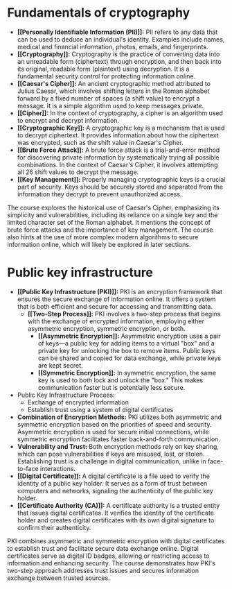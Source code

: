 # Fundamentals of cryptography

- **[[Personally Identifiable Information (PII)]]:** PII refers to any data that can be used to deduce an individual's identity. Examples include names, medical and financial information, photos, emails, and fingerprints.
- **[[Cryptography]]:** Cryptography is the practice of converting data into an unreadable form (ciphertext) through encryption, and then back into its original, readable form (plaintext) using decryption. It is a fundamental security control for protecting information online.
- **[[Caesar's Cipher]]:** An ancient cryptographic method attributed to Julius Caesar, which involves shifting letters in the Roman alphabet forward by a fixed number of spaces (a shift value) to encrypt a message. It is a simple algorithm used to keep messages private.
- **[[Cipher]]:** In the context of cryptography, a cipher is an algorithm used to encrypt and decrypt information.
- **[[Cryptographic Key]]:** A cryptographic key is a mechanism that is used to decrypt ciphertext. It provides information about how the ciphertext was encrypted, such as the shift value in Caesar's Cipher.
- **[[Brute Force Attack]]:** A brute force attack is a trial-and-error method for discovering private information by systematically trying all possible combinations. In the context of Caesar's Cipher, it involves attempting all 26 shift values to decrypt the message.
- **[[Key Management]]:** Properly managing cryptographic keys is a crucial part of security. Keys should be securely stored and separated from the information they decrypt to prevent unauthorized access.

The course explores the historical use of Caesar's Cipher, emphasizing its simplicity and vulnerabilities, including its reliance on a single key and the limited character set of the Roman alphabet. It mentions the concept of brute force attacks and the importance of key management. The course also hints at the use of more complex modern algorithms to secure information online, which will likely be explored in later sections.

# Public key infrastructure

- **[[Public Key Infrastructure (PKI)]]:** PKI is an encryption framework that ensures the secure exchange of information online. It offers a system that is both efficient and secure for accessing and transmitting data.
	- **[[Two-Step Process]]:** PKI involves a two-step process that begins with the exchange of encrypted information, employing either asymmetric encryption, symmetric encryption, or both.
		- **[[Asymmetric Encryption]]:** Asymmetric encryption uses a pair of keys—a public key for adding items to a virtual "box" and a private key for unlocking the box to remove items. Public keys can be shared and copied for data exchange, while private keys are kept secret.
		- **[[Symmetric Encryption]]:** In symmetric encryption, the same key is used to both lock and unlock the "box." This makes communication faster but is potentially less secure.
- Public Key Infrastructure Process:
	- Exchange of encrypted information
	- Establish trust using a system of digital certificates
- **Combination of Encryption Methods:** PKI utilizes both asymmetric and symmetric encryption based on the priorities of speed and security. Asymmetric encryption is used for secure initial connections, while symmetric encryption facilitates faster back-and-forth communication.
- **Vulnerability and Trust:** Both encryption methods rely on key sharing, which can pose vulnerabilities if keys are misused, lost, or stolen. Establishing trust is a challenge in digital communication, unlike in face-to-face interactions.
- **[[Digital Certificate]]:** A digital certificate is a file used to verify the identity of a public key holder. It serves as a form of trust between computers and networks, signaling the authenticity of the public key holder.
- **[[Certificate Authority (CA)]]:** A certificate authority is a trusted entity that issues digital certificates. It verifies the identity of the certificate holder and creates digital certificates with its own digital signature to confirm their authenticity.

PKI combines asymmetric and symmetric encryption with digital certificates to establish trust and facilitate secure data exchange online. Digital certificates serve as digital ID badges, allowing or restricting access to information and enhancing security. The course demonstrates how PKI's two-step approach addresses trust issues and secures information exchange between trusted sources.